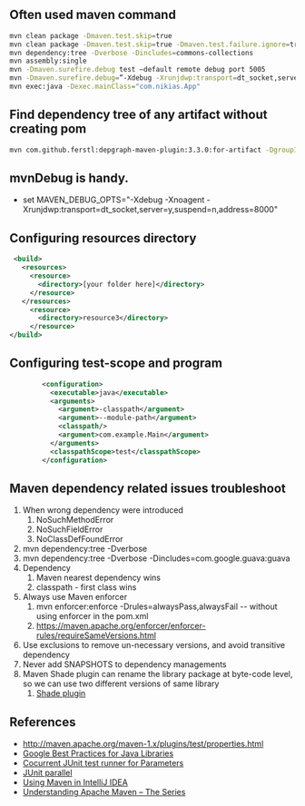 ## Often used maven command

```bash
mvn clean package -Dmaven.test.skip=true
mvn clean package -Dmaven.test.skip=true -Dmaven.test.failure.ignore=true -Dmaven.test.haltafterfailure=no
mvn dependency:tree -Dverbose -Dincludes=commons-collections
mvn assembly:single
mvn -Dmaven.surefire.debug test –default remote debug port 5005
mvn -Dmaven.surefire.debug=”-Xdebug -Xrunjdwp:transport=dt_socket,server=y,suspend=n,address=8000 -Xnoagent -Djava.compiler=NONE” test
mvn exec:java -Dexec.mainClass="com.nikias.App"
```

## Find dependency tree of any artifact without creating pom

```bash
mvn com.github.ferstl:depgraph-maven-plugin:3.3.0:for-artifact -DgroupId=org.jboss.ws -DartifactId=jbossws-common-tools -Dversion=1.3.2.Final -DgraphFormat=text -DshowGroupIds=true -DshowVersions=true
```

## mvnDebug is handy.
* set MAVEN_DEBUG_OPTS="-Xdebug -Xnoagent -Xrunjdwp:transport=dt_socket,server=y,suspend=n,address=8000"

## Configuring resources directory
```xml
 <build>
   <resources>
     <resource>
       <directory>[your folder here]</directory>
     </resource>
   </resources>
     <resource>
       <directory>resource3</directory>
     </resource>
</build>
```

## Configuring test-scope and program
```xml
        <configuration>
          <executable>java</executable>
          <arguments>
            <argument>-classpath</argument>
            <argument>--module-path</argument>
            <classpath/>
            <argument>com.example.Main</argument>
          </arguments>
          <classpathScope>test</classpathScope>          
        </configuration>
```

## Maven dependency related issues troubleshoot
1. When wrong dependency were introduced
   1. NoSuchMethodError
   2. NoSuchFieldError
   3. NoClassDefFoundError
2. mvn dependency:tree -Dverbose
3. mvn dependency:tree -Dverbose -Dincludes=com.google.guava:guava
4. Dependency
   1. Maven nearest dependency wins
   2. classpath - first class wins
5. Always use Maven enforcer
   1. mvn enforcer:enforce -Drules=alwaysPass,alwaysFail -- without using enforcer in the pom.xml
   2. https://maven.apache.org/enforcer/enforcer-rules/requireSameVersions.html
6. Use exclusions to remove un-necessary versions, and avoid transitive dependency
7. Never add SNAPSHOTS to dependency managements
8. Maven Shade plugin can rename the library package at byte-code level, so we can use two different versions of same library
   1. [Shade plugin](https://maven.apache.org/plugins/maven-shade-plugin/)
    
## References
* http://maven.apache.org/maven-1.x/plugins/test/properties.html
* [Google Best Practices for Java Libraries](https://jlbp.dev/)
* [Cocurrent JUnit test runner for Parameters](http://stackoverflow.com/questions/10141648/concurrent-junit-tests-with-parameters)
* [JUnit parallel](http://java.dzone.com/articles/running-junit-tests-parallel)
* [Using Maven in IntelliJ IDEA](https://www.youtube.com/watch?v=D1sRK8JLCQ4)
* [Understanding Apache Maven – The Series](https://cguntur.me/2020/05/20/understanding-apache-maven-the-series/)